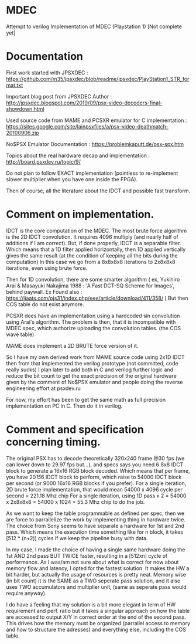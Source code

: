 # MDEC
Attempt to verilog Implementation of MDEC (Playstation 1)
[Not complete yet]

# Documentation

First work started with JPSXDEC :
https://github.com/m35/jpsxdec/blob/readme/jpsxdec/PlayStation1_STR_format.txt

Important blog post from JPSXDEC Author :
http://jpsxdec.blogspot.com/2010/09/psx-video-decoders-final-showdown.html

Used source code from MAME and PCSXR emulator for C implementation :
https://sites.google.com/site/lainpsxfiles/a/psx-video-deathmatch-20100906.zip

No$PSX Emulator Documentation :
https://problemkaputt.de/psx-spx.htm

Topics about the real hardware decap and implementation :
http://board.psxdev.ru/topic/9/

Do not plan to follow EXACT implementation (pointless to re-implement slower multiplier when you have one inside the FPGA).

Then of course, all the literature about the IDCT and possible fast transform.

# Comment on implementation.

IDCT is the core computation of the MDEC.
The most brute force algorithm is the 2D IDCT convolution. It requires 4096 multiply (and nearly half of additions if I am correct).
But, if done properly, IDCT is a separable filter. 
Which means that a 1D filter applied horizontally, then 1D applied vertically gives the same result
(at the condition of keeping all the bits during the computation)
In this case we go from a 8x8x8x8 iterations to 2x8x8x8 iterations, even using brute force.

Then for 1D convolution, there are some smarter algorithm ( ex, Yukihiro Arai &  Masayuki Nakajima 1988 : 'A Fast DCT-SQ Scheme for Images', behind paywall.
Ex Found also : https://jiaats.com/ojs31/index.php/eee/article/download/411/358/ )
But then COS table do not exist anymore.

PCSXR does have an implementation using a hardcoded sin convolution using Arai's algorithm.
The problem is then, that it is incompatible with MDEC spec, which authorize uploading the convolution tables. (the COS wave table)

MAME does implement a 2D BRUTE force version of it.

So I have my own derived work from MAME source code using 2x1D IDCT then from that implemented the verilog prototype (not committed, code really sucks)
I plan later to add both in C and verilog further logic and reduce the bit count to get the exact precision of the original hardware
given by the comment of No$PSX emulator and people doing the reverse engineering effort at psxdev.ru

For now, my effort has been to get the same math as full precision implementation on PC in C.
Then do it in verilog.

# Comment and specification concerning timing.

The original PSX has to decode theoretically 320x240 frame @30 fps (we can lower down to 29.97 fps but...), and specs says you need 6 8x8 IDCT block to generate a 16x16 RGB block decoded.
Which means that per frame, you have 20*15*6 IDCT block to perform, which raise to 54000 IDCT block per second (or 9000 16x16 RGB blocks if you prefer).
For a single iteration, 2D brute force implementation, that would mean 54000 x 4096 cycle per second = 221.18 Mhz chip
For a single iteration, using 1D pass x 2 = 54000 x 2x8x8x8 = 54000 x 1024 = 55.3 Mhz chip to do the job.

As we want to keep the table programmable as defined per spec, then we are force to parrallelize the work by implementing thing in hardware twice.
The choice from Sony seems to have separate a hardware for 1st and 2nd pass. Which means the execution time something like for n block, it takes [512 * (n+2)] cycles if we keep the pipeline busy with data.

In my case, I made the choice of having a single same hardware doing the 1st AND 2nd pass BUT TWICE faster, resulting in a [512xn] cycle of performance.
As I was/am not sure about what is correct for now about memory flow and latency, I opted for the fastest solution.
It makes the HW a bit harder, but actually the usage of resources is pretty neat. Memory wise (in bit count) it is the SAME as a TWO seperate pass solution,
and it also uses TWO accumulators and multiplier unit, (same as seperate pass would require anyway).

I do have a feeling that my solution is a bit more elegant in term of HW requirement and perf. ratio but it takes a singular approach on how the table are accessed to output X/Y in correct order
at the end of the second pass. This drives how the memory must be organized (parrallel access to memory and how to structure the adresses) and everything else, including the COS table.

